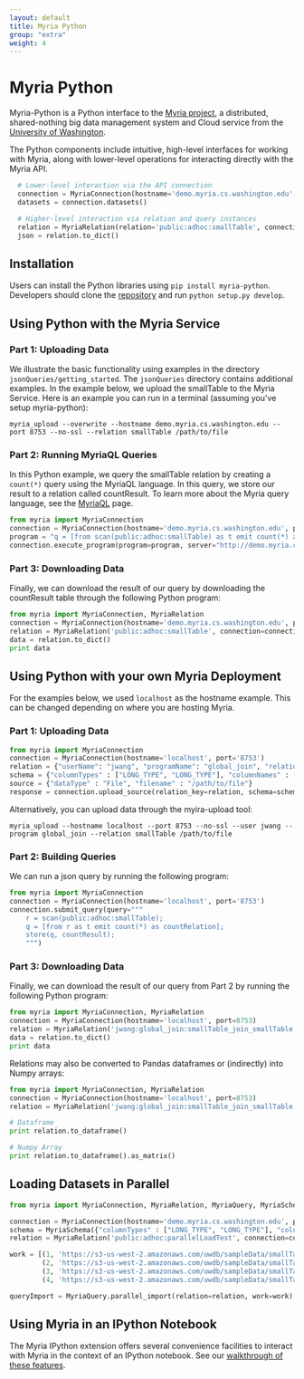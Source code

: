 ```yaml
---
layout: default
title: Myria Python
group: "extra"
weight: 4
---
```


# Myria Python

Myria-Python is a Python interface to the [Myria project](http://myria.cs.washington.edu), a distributed, shared-nothing big data management system and Cloud service from the [University of Washington](http://www.cs.washington.edu).

The Python components include intuitive, high-level interfaces for working with Myria, along with lower-level operations for interacting directly with the Myria API.

```python
  # Lower-level interaction via the API connection
  connection = MyriaConnection(hostname='demo.myria.cs.washington.edu', port=8753)
  datasets = connection.datasets()

  # Higher-level interaction via relation and query instances
  relation = MyriaRelation(relation='public:adhoc:smallTable', connection=connection)
  json = relation.to_dict()
```

## Installation

Users can install the Python libraries using `pip install myria-python`. Developers should clone the [repository](https://github.com/uwescience/myria-python) and run `python setup.py develop`.


## Using Python with the Myria Service

### Part 1: Uploading Data

We illustrate the basic functionality using examples in the directory `jsonQueries/getting_started`. The  `jsonQueries` directory contains additional examples. In the example below, we upload the smallTable to the Myria Service. Here is an example you can run in a terminal (assuming you've setup myria-python):

```shell
myria_upload --overwrite --hostname demo.myria.cs.washington.edu --port 8753 --no-ssl --relation smallTable /path/to/file
```

### Part 2: Running MyriaQL Queries
In this Python example, we query the smallTable relation by creating a `count(*)` query using the MyriaQL language. In this query, we store our result to a relation called countResult. To learn more about the Myria query language, see the [MyriaQL](myriaql.html) page.

```python
from myria import MyriaConnection
connection = MyriaConnection(hostname='demo.myria.cs.washington.edu', port=8753)
program = "q = [from scan(public:adhoc:smallTable) as t emit count(*) as countRelation]; store(q, countResult);"
connection.execute_program(program=program, server="http://demo.myria.cs.washington.edu")
```

### Part 3: Downloading Data
Finally, we can download the result of our query by downloading the countResult table through the following Python program:

```python
from myria import MyriaConnection, MyriaRelation
connection = MyriaConnection(hostname='demo.myria.cs.washington.edu', port=8753)
relation = MyriaRelation('public:adhoc:smallTable', connection=connection)
data = relation.to_dict()
print data
```

## Using Python with your own Myria Deployment
For the examples below, we used `localhost` as the hostname example. This can be changed depending on where you are hosting Myria.

### Part 1: Uploading Data

```python
from myria import MyriaConnection
connection = MyriaConnection(hostname='localhost', port='8753')
relation = {"userName": "jwang", "programName": "global_join", "relationName": "smallTable"}
schema = {"columnTypes" : ["LONG_TYPE", "LONG_TYPE"], "columnNames" : ["follower", "followee"]}
source = {"dataType" : "File", "filename" : "/path/to/file"}
response = connection.upload_source(relation_key=relation, schema=schema, source=source)
```

Alternatively, you can upload data through the myira-upload tool:

```shell
myria_upload --hostname localhost --port 8753 --no-ssl --user jwang --program global_join --relation smallTable /path/to/file
```

### Part 2: Building Queries
We can run a json query by running the following program:

```python
from myria import MyriaConnection
connection = MyriaConnection(hostname='localhost', port='8753')
connection.submit_query(query="""
	r = scan(public:adhoc:smallTable);
	q = [from r as t emit count(*) as countRelation];
	store(q, countResult);
	""")
```

### Part 3: Downloading Data
Finally, we can download the result of our query from Part 2 by running the following Python program:

```python
from myria import MyriaConnection, MyriaRelation
connection = MyriaConnection(hostname='localhost', port=8753)
relation = MyriaRelation('jwang:global_join:smallTable_join_smallTable', connection=connection)
data = relation.to_dict()
print data
```

Relations may also be converted to Pandas dataframes or (indirectly) into Numpy arrays:

```python
from myria import MyriaConnection, MyriaRelation
connection = MyriaConnection(hostname='localhost', port=8753)
relation = MyriaRelation('jwang:global_join:smallTable_join_smallTable', connection=connection)

# Dataframe
print relation.to_dataframe()

# Numpy Array
print relation.to_dataframe().as_matrix()
```

## Loading Datasets in Parallel
```python
from myria import MyriaConnection, MyriaRelation, MyriaQuery, MyriaSchema

connection = MyriaConnection(hostname='demo.myria.cs.washington.edu', port=8753)
schema = MyriaSchema({"columnTypes" : ["LONG_TYPE", "LONG_TYPE"], "columnNames" : ["follower", "followee"]})
relation = MyriaRelation('public:adhoc:parallelLoadTest', connection=connection, schema=schema)

work = [(1, 'https://s3-us-west-2.amazonaws.com/uwdb/sampleData/smallTable'),
        (2, 'https://s3-us-west-2.amazonaws.com/uwdb/sampleData/smallTable'),
        (3, 'https://s3-us-west-2.amazonaws.com/uwdb/sampleData/smallTable'),
        (4, 'https://s3-us-west-2.amazonaws.com/uwdb/sampleData/smallTable')]

queryImport = MyriaQuery.parallel_import(relation=relation, work=work)
```

## Using Myria in an IPython Notebook

The Myria IPython extension offers several convenience facilities to interact with Myria in the context of an IPython notebook.  See our [walkthrough of these features](https://github.com/uwescience/myria-python/blob/master/ipnb%20examples/myria%20examples.ipynb).
